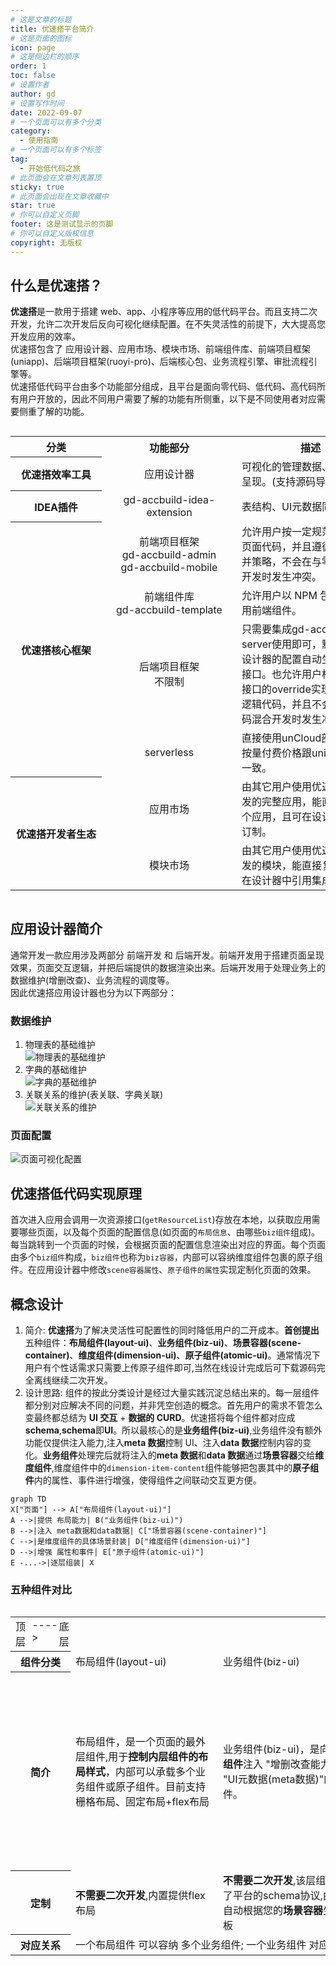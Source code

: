 ```yaml
---
# 这是文章的标题
title: 优速搭平台简介
# 这是页面的图标
icon: page
# 这是侧边栏的顺序
order: 1
toc: false
# 设置作者
author: gd
# 设置写作时间
date: 2022-09-07
# 一个页面可以有多个分类
category:
  - 使用指南
# 一个页面可以有多个标签
tag:
  - 开始低代码之旅
# 此页面会在文章列表置顶
sticky: true
# 此页面会出现在文章收藏中
star: true
# 你可以自定义页脚
footer: 这是测试显示的页脚
# 你可以自定义版权信息
copyright: 无版权
---
```


## 什么是优速搭？

**优速搭**是一款用于搭建 web、app、小程序等应用的低代码平台。而且支持二次开发，允许二次开发后反向可视化继续配置。在不失灵活性的前提下，大大提高您开发应用的效率。<br/>
优速搭包含了 应用设计器、应用市场、模块市场、前端组件库、前端项目框架(uniapp)、后端项目框架(ruoyi-pro)、后端核心包、业务流程引擎、审批流程引擎等。<br/>
优速搭低代码平台由多个功能部分组成，且平台是面向零代码、低代码、高代码所有用户开放的，因此不同用户需要了解的功能有所侧重，以下是不同使用者对应需要侧重了解的功能。

<style>
  .gd-acc--function{
    text-align:center;
    min-width:200px;
  }
  .gd-acc--desc{
    text-align:left;
    min-width:220px;
  }
  .gd-acc--design-for{
    text-align:center;
    min-width:100px;
  }
  .gd-acc--plan{
    text-align:left;
    min-width:150px;
  }
</style>
<div style="overflow-x:scroll;min-width:100%;">
<table>
    <tr>
        <th style="min-width:80px;">分类</th>
        <th style="min-width:130px;">功能部分</th>
        <th>描述</th>
        <th>使用群体</th>
        <th>开发进展与计划</th>
    </tr>
    <tr>
        <th style="min-width:120px;" >优速搭效率工具</th>
        <td class="gd-acc--function">应用设计器</td>
        <td class="gd-acc--desc">可视化的管理数据、配置页面呈现。(支持源码导出)</td>
        <td class="gd-acc--design-for">零代码 NoCode</td>
        <td class="gd-acc--plan">持续完善中并且可以使用</td>
    </tr>
    <tr>
        <th style="min-width:130px;">IDEA插件</th>
        <td class="gd-acc--function">gd-accbuild-idea-extension</td>
        <td class="gd-acc--desc">表结构、UI元数据同步等功能</td>
        <td  class="gd-acc--design-for">低代码 LowCode</td>
        <td class="gd-acc--plan">暂未完善,暂不可用</td>
    </tr>
    <tr>
        <th style="min-width:120px;" rowspan="4">优速搭核心框架</th>
        <td class="gd-acc--function"><div>前端项目框架</div><div>gd-accbuild-admin</div><div>gd-accbuild-mobile</div></td>
        <td class="gd-acc--desc">允许用户按一定规范修改前端页面代码，并且遵循一定的合并策略，不会在与零代码混合开发时发生冲突。</td>
        <td  class="gd-acc--design-for">低代码 LowCode</td>
        <td class="gd-acc--plan">持续完善中可以使用</td>
    </tr>
    <tr>
        <td class="gd-acc--function"><div>前端组件库</div><div>gd-accbuild-template</div></td>
        <td class="gd-acc--desc">允许用户以 NPM 包的方式使用前端组件。</td>
        <td  class="gd-acc--design-for">高代码 ProCode</td>
        <td class="gd-acc--plan">持续完善中可以使用</td>
    </tr>
    <tr>
        <td class="gd-acc--function"><div>后端项目框架</div><div>不限制</div></td>
        <td class="gd-acc--desc">只需要集成gd-accbuild-server使用即可，默认会根据设计器的配置自动生成CRUD接口。也允许用户根据请求api接口的override实现定制后端逻辑代码，并且不会在与零代码混合开发时发生冲突。</td>
        <td  class="gd-acc--design-for">低代码 LowCode</td>
        <td class="gd-acc--plan">暂未完善,暂不可用。目前使用的是nodejs,计划使用kotlin/js重写,发布成maven包和npm包</td>
    </tr>
    <tr>
        <td class="gd-acc--function">serverless</td>
        <td class="gd-acc--desc">直接使用unCloud部署后端，按量付费价格跟uniCloud标准一致。</td>
        <td  class="gd-acc--design-for">低代码 LowCode</td>
        <td class="gd-acc--plan">持续完善中可以使用</td>
    </tr>
    <tr>
    <th style="min-width:130px;" rowspan="2">优速搭开发者生态</th>
        <td class="gd-acc--function">应用市场</td>
        <td class="gd-acc--desc">由其它用户使用优速搭平台开发的完整应用，能直接复用整个应用，且可在设计器中自己订制。</td>
        <td  class="gd-acc--design-for">零代码 NoCode</td>
        <td class="gd-acc--plan">持续完善中可以使用</td>
    </tr>
    <tr>
        <td class="gd-acc--function">模块市场</td>
        <td class="gd-acc--desc">由其它用户使用优速搭平台开发的模块，能直接复用，且可在设计器中引用集成该模块。</td>
        <td  class="gd-acc--design-for">零代码 NoCode</td>
        <td class="gd-acc--plan">持续完善中可以使用</td>
    </tr>
</table>
</div>

## 应用设计器简介

通常开发一款应用涉及两部分 前端开发 和 后端开发。前端开发用于搭建页面呈现效果，页面交互逻辑，并把后端提供的数据渲染出来。后端开发用于处理业务上的数据维护(增删改查)、业务流程的调度等。<br/>
因此优速搭应用设计器也分为以下两部分：

### 数据维护

1. 物理表的基础维护<br/>
   ![物理表的基础维护](/images/1.1Designer-DataMgr.png)
2. 字典的基础维护<br/>
   ![字典的基础维护](/images/1.2Designer-DictMgr.png)
3. 关联关系的维护(表关联、字典关联)<br/>
   ![关联关系的维护](/images/1.3Designer-RelationMgr.png)

### 页面配置

![页面可视化配置](/images/2.2Designer-SettingPage.png)

## 优速搭低代码实现原理

首次进入应用会调用一次资源接口(`getResourceList`)存放在本地，以获取应用需要哪些页面，以及每个页面的配置信息(如页面的`布局信息`、由哪些`biz组件`组成)。每当跳转到一个页面的时候，会根据页面的配置信息渲染出对应的界面。每个页面由多个`biz组件`构成，`biz组件`也称为`biz容器`，内部可以容纳维度组件包裹的原子组件。在应用设计器中修改`scene容器属性`、`原子组件的属性`实现定制化页面的效果。

## 概念设计

1. 简介: **优速搭**为了解决灵活性可配置性的同时降低用户的二开成本。**首创提出**五种组件：**布局组件(layout-ui)**、**业务组件(biz-ui)**、**场景容器(scene-container)**、**维度组件(dimension-ui)**、**原子组件(atomic-ui)**。通常情况下用户有个性话需求只需要上传原子组件即可,当然在线设计完成后可下载源码完全离线继续二次开发。
2. 设计思路: 组件的按此分类设计是经过大量实践沉淀总结出来的。每一层组件都分别对应解决不同的问题，并非凭空创造的概念。首先用户的需求不管怎么变最终都总结为 **UI 交互** + **数据的 CURD**。优速搭将每个组件都对应成**schema**,**schema**即**UI**。所以最核心的是**业务组件(biz-ui)**,业务组件没有额外功能仅提供注入能力,注入**meta 数据**控制 UI、注入**data 数据**控制内容的变化。**业务组件**处理完后就将注入的**meta 数据**和**data 数据**通过**场景容器**交给**维度组件**,维度组件中的`dimension-item-content`组件能够把包裹其中的**原子组件**内的属性、事件进行增强，使得组件之间联动交互更方便。

```mermaid
graph TD
X["页面"] --> A["布局组件(layout-ui)"]
A -->|提供 布局能力| B("业务组件(biz-ui)")
B -->|注入 meta数据和data数据| C["场景容器(scene-container)"]
C -->|是维度组件的具体场景封装| D["维度组件(dimension-ui)"]
D -->|增强 属性和事件| E["原子组件(atomic-ui)"]
E -...->|逐层组装| X
```

### 五种组件对比

<div style="overflow-x:scroll;min-width:100%;">
<table>
<tr style=""><td colspan="10" style="min-width:100%;display:flex;flex-direction: row;justify-content:space-between;"><div>顶层</div><div style="widtn:100px;">----></div><div>底层</div></td></tr>
    <tr>
        <th style="min-width:80px;">组件分类</th>
        <td>布局组件(layout-ui)</td>
        <td>业务组件(biz-ui)</td>  
        <td>场景容器(scene-container)</td> 
        <td>维度组件(dimension-ui)</td> 
        <td>原子组件(atomic-ui)</td> 
    </tr>
    <tr>
        <th style="min-width:80px;">简介</th>
        <td style="min-width:220px;">布局组件，是一个页面的最外层组件,用于<strong>控制内层组件的布局样式</strong>，内部可以承载多个业务组件或原子组件。目前支持栅格布局、固定布局+flex布局</td>
        <td style="min-width:220px;">业务组件(biz-ui)，是向<strong>下一层组件</strong>注入 "增删改查能力" + "UI元数据(meta数据)"的组件。</td>
        <td style="min-width:220px;">场景容器(scene-container)，是对<strong>维度组件</strong>的具体实现，分为一维容器:表单、二维容器:表格、卡片列表等。</td>
        <td style="min-width:220px;">维度组件，维度组件不是凭空创造的概念，是为了解决低代码平台组件间联动交互等问题。维度组件<strong>包裹</strong>了原子组件，<strong>增强了 内部原子组件的属性和事件</strong>。维度组件分为 一维型:对象型容器(表单)、二维型:数组型容器(表格、循环的卡片等)。表单中的每一项原子组件 与 其它原子组件的联动;表格中每行每列与其它行列的联动。都可以通过在事件回调中修改对应的meta数据来实现。</td>
        <td style="min-width:220px;">原子组件，最基础的组件。用户可以任意写逻辑。如果原子组件编写了<strong>配置文件</strong>，则说明允许暴露给维度组件包裹，则可以通过内部的事件参数来读写其它的meta数据。</td>
    </tr>
    <tr>
    <th style="min-width:80px;">定制</th>
    <td><strong>不需要二次开发</strong>,内置提供flex布局</td>
    <td><strong>不需要二次开发</strong>,该层组件规范了平台的schema协议,由平台自动根据您的<strong>场景容器</strong>生成模板</td>
    <td><strong>可以二次开发</strong>,不同场景使用的组件内部逻辑在这里定义</td>
    <td><strong>不需要二次开发</strong>,由平台自动根据您的<strong>原子组件</strong>生成模板</td>
    <td><strong>可以二次开发</strong>,可以任意写符合vue规范的组件</td>
    </tr>
    <tr>
    <th style="min-width:80px;">对应关系</th>
    <td colspan="5">
    一个布局组件 可以容纳 多个业务组件;
    一个业务组件 对应 一个场景容器;
    一个场景容器 可以容纳 多个原子组件。
    </td>
    </tr>
</table>
</div>
